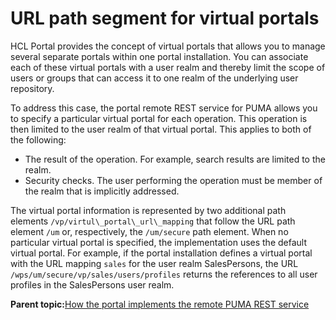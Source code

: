 # URL path segment for virtual portals 

HCL Portal provides the concept of virtual portals that allows you to manage several separate portals within one portal installation. You can associate each of these virtual portals with a user realm and thereby limit the scope of users or groups that can access it to one realm of the underlying user repository.

To address this case, the portal remote REST service for PUMA allows you to specify a particular virtual portal for each operation. This operation is then limited to the user realm of that virtual portal. This applies to both of the following:

-   The result of the operation. For example, search results are limited to the realm.
-   Security checks. The user performing the operation must be member of the realm that is implicitly addressed.

The virtual portal information is represented by two additional path elements `/vp/virtul\_portal\_url\_mapping` that follow the URL path element `/um` or, respectively, the `/um/secure` path element. When no particular virtual portal is specified, the implementation uses the default virtual portal. For example, if the portal installation defines a virtual portal with the URL mapping `sales` for the user realm SalesPersons, the URL `/wps/um/secure/vp/sales/users/profiles` returns the references to all user profiles in the SalesPersons user realm.

**Parent topic:**[How the portal implements the remote PUMA REST service ](../dev/uprof_rest_wpspec.md)

